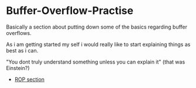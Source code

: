 # Buffer-Overflow-Practise

Basically a section about putting down some of the basics regarding buffer overflows.

As i am getting started my self i would really like to start explaining things as best as i can.

"You dont truly understand something unless you can explain it" (that was Einstein?)

- [ROP section](https://github.com/VagelisD/Buffer-Overflow-Practise/tree/master/return-oriented-programming)
